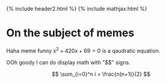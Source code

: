 {% include header2.html %}
{% include mathjax.html %}
# On the subject of memes
Haha meme funny $x^2+420x+69=0$ is a qaudratic equation.

OOh goody I can do display math with "$$" signs.

$$
\sum_{i=0}^n i = \frac{n(n+1)}{2}
$$
